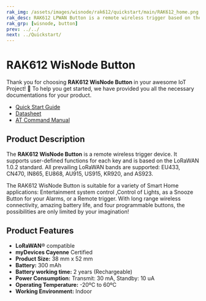 ```yaml
---
rak_img: /assets/images/wisnode/rak612/quickstart/main/RAK612_home.png
rak_desc: RAK612 LPWAN Button is a remote wireless trigger based on the LoRaWAN protocol. It offers long-range wireless connectivity, long battery life, and four programmable buttons, making it suitable for several Smart Home applications.
rak_grp: [wisnode, button]
prev: ../../
next: ../Quickstart/
---
```

# RAK612 WisNode Button

Thank you for choosing **RAK612  WisNode Button** in your awesome IoT Project! 🎉 To help you get started, we have provided you all the necessary documentations for your product.

* [Quick Start Guide](../Quickstart/)
* [Datasheet](https://downloads.rakwireless.com/LoRa/RAK612-LoRaButton/Hardware-Specification/RAK_LB801%C2%A0LoRaButton%C2%A0Datasheet%C2%A0V1.0.pdf)
* [AT Command Manual](../AT-Command-Manual/)


<!-- <rk-img
  src="/assets/images/wisnode/rak612/quickstart/main/RAK612.svg"
  width="60%"
  figure-number="1"
  caption="RAK612 WisNode Button"
/> -->

## Product Description

The **RAK612 WisNode Button** is a remote wireless trigger device. It supports user-defined functions for each key and is based on the LoRaWAN 1.0.2 standard. All prevailing LoRaWAN bands are supported: EU433, CN470, IN865, EU868, AU915, US915, KR920, and AS923.

The RAK612 WisNode Button is suitable for a variety of Smart Home applications: Entertainment system control ,Control of Lights, as a Snooze Button for your Alarms, or a Remote trigger. With long range wireless connectivity, amazing battery life, and four programmable buttons, the possibilities are only limited by your imagination!

<!-- <rk-btn
  src="/Product-Categories/WisNode/RAK612/Quickstart/"
  label="Get Started with RAK612 WisNode Button"
/> -->

## Product Features
- **LoRaWAN**® compatible
- **myDevices Cayenne** Certified
- **Product Size:** 38 mm x 52 mm
- **Battery:** 300 mAh
- **Battery working time:** 2 years (Rechargeable)
- **Power Consumption:** Transmit: 30 mA, Standby: 10 uA
- **Operating Temperature:** -20ºC to 60ºC
- **Working Environment:** Indoor
